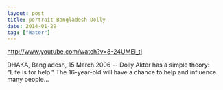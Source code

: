 ```yaml
---
layout: post
title: portrait Bangladesh Dolly
date: 2014-01-29
tag: ["Water"]
---
```


http://www.youtube.com/watch?v=8-24UMEi_tI  

DHAKA, Bangladesh, 15 March 2006 -- Dolly Akter has a simple theory: "Life is for help." The 16-year-old will have a chance to help and influence many people...
